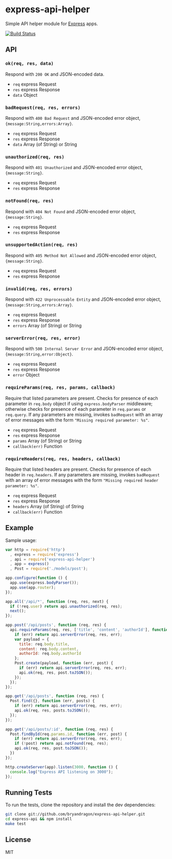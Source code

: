 # express-api-helper

Simple API helper module for [Express](http://expressjs.com) apps.

[![Build Status](https://secure.travis-ci.org/bryandragon/express-api-helper.png)](http://travis-ci.org/bryandragon/express-api-helper)

## API

### `ok(req, res, data)`

Respond with `200 OK` and JSON-encoded data.

* `req` express Request
* `res` express Response
* `data` Object

### `badRequest(req, res, errors)`

Respond with `400 Bad Request` and JSON-encoded error object, `{message:String,errors:Array}`.

* `req` express Request
* `res` express Response
* `data` Array (of String) or String

### `unauthorized(req, res)`

Respond with `401 Unauthorized` and JSON-encoded error object, `{message:String}`.

* `req` express Request
* `res` express Response

### `notFound(req, res)`

Respond with `404 Not Found` and JSON-encoded error object, `{message:String}`.

* `req` express Request
* `res` express Response

### `unsupportedAction(req, res)`

Respond with `405 Method Not Allowed` and JSON-encoded error object, `{message:String}`.

* `req` express Request
* `res` express Response

### `invalid(req, res, errors)`

Respond with `422 Unprocessable Entity` and JSON-encoded error object, `{message:String,errors:Array}`.

* `req` express Request
* `res` express Response
* `errors` Array (of String) or String

### `serverError(req, res, error)`

Respond with `500 Internal Server Error` and JSON-encoded error object, `{message:String,error:Object}`.

* `req` express Request
* `res` express Response
* `error` Object

### `requireParams(req, res, params, callback)`

Require that listed parameters are present. Checks for presence of each parameter in `req.body` object if using `express.bodyParser` middleware; otherwise checks for presence of each parameter in `req.params` or `req.query`. If any parameters are missing, invokes `badRequest` with an array of error messages with the form `"Missing required parameter: %s"`.

* `req` express Request
* `res` express Response
* `params` Array (of String) or String
* `callback(err)` Function

### `requireHeaders(req, res, headers, callback)`

Require that listed headers are present. Checks for presence of each header in `req.headers`. If any parameters are missing, invokes `badRequest` with an array of error messages with the form `"Missing required header parameter: %s"`.

* `req` express Request
* `res` express Response
* `headers` Array (of String) of String
* `callback(err)` Function 

## Example

Sample usage:

```javascript
var http = require('http')
  , express = require('express')
  , api = require('express-api-helper')
  , app = express()
  , Post = require('./models/post');

app.configure(function () {
  app.use(express.bodyParser());
  app.use(app.router);
});

app.all('/api/*', function (req, res, next) {
  if (!req.user) return api.unauthorized(req, res);
  next();
});

app.post('/api/posts', function (req, res) {
  api.requireParams(req, res, ['title', 'content', 'authorId'], function (err) {
    if (err) return api.serverError(req, res, err);
    var payload = {
      title: req.body.title,
      content: req.body.content,
      authorId: req.body.authorId
    };
    Post.create(payload, function (err, post) {
      if (err) return api.serverError(req, res, err);
      api.ok(req, res, post.toJSON());
    });
  });
});

app.get('/api/posts', function (req, res) {
  Post.find({}, function (err, posts) {
    if (err) return api.serverError(req, res, err);
    api.ok(req, res, posts.toJSON());
  });
});

app.get('/api/posts/:id', function (req, res) {
  Post.findById(req.params.id, function (err, post) {
    if (err) return api.serverError(req, res, err);
    if (!post) return api.notFound(req, res);
    api.ok(req, res, post.toJSON());
  })
});

http.createServer(app).listen(3000, function () {
  console.log("Express API listening on 3000");
});
```

## Running Tests

To run the tests, clone the repository and install the dev dependencies:

```bash
git clone git://github.com/bryandragon/express-api-helper.git
cd express-api && npm install
make test
```

## License

MIT

